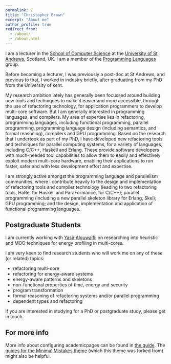 ```yaml
---
permalink: /
title: "Christopher Brown"
excerpt: "About me"
author_profile: true
redirect_from: 
  - /about/
  - /about.html
---
```

I am a lecturer in the [School of Computer Science](https://www.st-andrews.ac.uk/subjects/computer-science/) at the [University of St Andrews](https://www.st-andrews.ac.uk/), Scotland, UK. I am a member of the [Programming Languages](https://plrg.cs.st-andrews.ac.uk/) group.

Before becoming a lecturer, I was previously a post-doc at St Andrews, and previous to that, I worked in industry briefly, after graduating from my PhD from the University of kent. 

My research ambition lately has generally been focussed around building new tools and techniques to make it easier and more accessible, through the use of refactoring technology, for application programmers to develop multi-core software. But I am generally interested in programming languages, and compilers. My area of expertise lies in refactoring, programming languages, including functional programming, parallel programming, programming language design (including semantics, and formal reasoning), compilers and GPU programming. Based on the research that I undertook as part of my PhD, I have developed new refactoring tools and techniques for parallel computing systems, for a variety of languages, including C/C++, Haskell and Erlang. These provide software developers with much-needed tool capabilities to allow them to easily and effectively exploit modern multi-core hardware, enabling their applications to run faster, safer and with less development effort and expertise. 

I am strongly active amongst the programming language and parallelism communities, where I contribute heavily to the design and implementation of refactoring tools and compiler technology (leading to two refactoring tools, HaRe, for Haskell and ParaFormance, for C/C++); parallel programming (including a new parallel skeleton library for Erlang, Skel); GPU programming; and the design, implementation and application of functional programming languages.


Postgraduate Students
------
I am currently working with [Yasir Alguwaifli](https://www.cs.st-andrews.ac.uk/directory/person?id=ya8) on researching into heuristic and MOO techniques for energy profiling in multi-cores.

I am very keen to find research students who will work me on any of these (or related) topics:

<ul>
<li>refactoring multi-core</li>
<li>refactoring for energy-aware systems</li>
<li>energy-aware patterns and skeletons</li>
<li>non-functional properties of time, energy and security</li>
<li>program transformation</li>
<li>formal reasoning of refactoring systems and/or parallel programming</li>
<li>dependent types and refactoring</li>
</ul>
If you are interested in studying for a PhD or postgraduate study, please get in touch.

For more info
------
More info about configuring academicpages can be found in [the guide](https://academicpages.github.io/markdown/). The [guides for the Minimal Mistakes theme](https://mmistakes.github.io/minimal-mistakes/docs/configuration/) (which this theme was forked from) might also be helpful.
